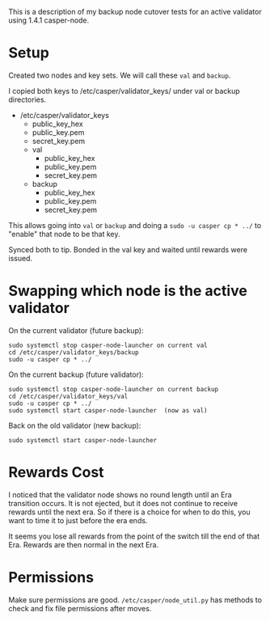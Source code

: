 This is a description of my backup node cutover tests for an active validator using 1.4.1 casper-node.

# Setup

Created two nodes and key sets.   We will call these `val` and `backup`.

I copied both keys to /etc/casper/validator_keys/ under val or backup directories.  

 * /etc/casper/validator_keys
   * public_key_hex
   * public_key.pem
   * secret_key.pem
   * val
     * public_key_hex
     * public_key.pem
     * secret_key.pem
   * backup
     * public_key_hex
     * public_key.pem
     * secret_key.pem

This allows going into `val` or `backup` and doing a `sudo -u casper cp * ../` to "enable" that node to be that key.

Synced both to tip.  Bonded in the val key and waited until rewards were issued.

# Swapping which node is the active validator

On the current validator (future backup):
```
sudo systemctl stop casper-node-launcher on current val
cd /etc/casper/validator_keys/backup
sudo -u casper cp * ../
```

On the current backup (future validator):
```
sudo systemctl stop casper-node-launcher on current backup
cd /etc/casper/validator_keys/val
sudo -u casper cp * ../
sudo systemctl start casper-node-launcher  (now as val)
```

Back on the old validator (new backup):
```
sudo systemctl start casper-node-launcher 
```

# Rewards Cost

I noticed that the validator node shows no round length until an Era transition occurs.  It is not ejected, but it does not continue to receive rewards until the next era.   So if there is a choice for when to do this, you want to time it to just before the era ends.

It seems you lose all rewards from the point of the switch till the end of that Era.  Rewards are then normal in the next Era.

# Permissions

Make sure permissions are good.  `/etc/casper/node_util.py` has methods to check and fix file permissions after moves.